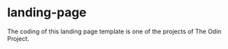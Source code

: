 # landing-page
The coding of this landing page template is one of the projects of The Odin Project.
